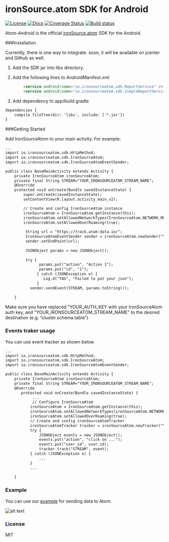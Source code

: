 # ironSource.atom SDK for Android
[![License][license-image]][license-url]
[![Docs][docs-image]][docs-url]
[![Coverage Status][coveralls-image]][coveralls-url]
[![Build status][travis-image]][travis-url]


Atom-Android is the official [ironSource.atom](http://www.ironsrc.com/data-flow-management) SDK for the Android.

###Installation

Currently, there is one way to integrate. soon, it will be available on jcenter and Github as well.

1. Add the SDK jar into libs directory.

2. Add the following lines to AndroidManifest.xml
```html
        <service android:name="io.ironsourceatom.sdk.ReportService" />
        <service android:name="io.ironsourceatom.sdk.SimpleReportService" />
```
3. Add dependency to app/build.gradle
```html
dependencies {
    compile fileTree(dir: 'libs', include: ['*.jar'])
}
```
###Getting Started

Add IronSourceAtom to your main activity. For example:
```html
...
import io.ironsourceatom.sdk.HttpMethod;
import io.ironsourceatom.sdk.IronSourceAtom;
import io.ironsourceatom.sdk.IronSourceAtomEventSender;

public class BaseMainActivity extends Activity {
    private IronSourceAtom ironSourceAtom;
    private final String STREAM="YOUR_IRONSOURCEATOM_STREAM_NAME";
    @Override
    protected void onCreate(Bundle savedInstanceState) {
        super.onCreate(savedInstanceState);
        setContentView(R.layout.activity_main_v2);

        // Create and config IronSourceAtom instance
        ironSourceAtom = IronSourceAtom.getInstance(this);
        ironSourceAtom.setAllowedNetworkTypes(IronSourceAtom.NETWORK_MOBILE | IronSourceAtom.NETWORK_WIFI);
        ironSourceAtom.setAllowedOverRoaming(true);
        
         String url = "https://track.atom-data.io/";
         IronSourceAtomEventSender sender = ironSourceAtom.newSender("YOUR_AUTH_KEY");
         sender.setEndPoint(url);
         
         JSONObject params = new JSONObject();
         
         try {
               params.put("action", "Action 1");
               params.put("id", "1");
              } catch (JSONException e) {
                 Log.d("TAG", "Failed to put your json");
              }
           sender.sendEvent(STREAM, params.toString());
                
    }
```
Make sure you have replaced "YOUR_AUTH_KEY with your IronSourceAtom auth key, and "YOUR_IRONSOURCEATOM_STREAM_NAME" to the desired destination (e.g: “cluster.schema.table”)
### Events traker usage
You can use event tracker as shown below
```html
...
import io.ironsourceatom.sdk.HttpMethod;
import io.ironsourceatom.sdk.IronSourceAtom;
import io.ironsourceatom.sdk.IronSourceAtomEventSender;

public class BaseMainActivity extends Activity {
    private IronSourceAtom ironSourceAtom;
    private final String STREAM="YOUR_IRONSOURCEATOM_STREAM_NAME";
    @Override
       protected void onCreate(Bundle savedInstanceState) {
            ...
            // Configure IronSourceAtom
           ironSourceAtom = IronSourceAtom.getInstance(this);
           ironSourceAtom.setAllowedNetworkTypes(ironSourceAtom.NETWORK_MOBILE | ironSourceAtom.NETWORK_WIFI);
           ironSourceAtom.setAllowedOverRoaming(true);
           // Create and config ironSourceAtomTracker
           ironSourceAtomTracker tracker = ironSourceAtom.newTracker("YOUR_AUTH_KEY");
           try {
               JSONObject events = new JSONObject();
               events.put("action", "click on ...");
               events.put("user_id", user.id);
               tracker.track("STREAM", event);
           } catch (JSONException e) {
               ...
           }
           ...
        
    }
```


### Example

You can use our [example][example-url] for sending data to Atom:

![alt text][example]

### License
MIT

[example-url]: https://github.com/ironSource/ironbeast-android/tree/master/ironbeast-samples
[example]: https://cloud.githubusercontent.com/assets/19428452/15633715/2f12d29e-25bd-11e6-88bc-22649390fff5.png "example"
[license-image]: https://img.shields.io/badge/license-MIT-blue.svg?style=flat-square
[license-url]: LICENSE
[travis-image]: https://travis-ci.org/ironSource/ironbeast-android.svg?branch=service%2FISA-221
[travis-url]: https://travis-ci.org/ironSource/ironbeast-android
[coveralls-image]: https://coveralls.io/repos/github/ironSource/ironbeast-android/badge.svg?branch=service%2FISA-221
[coveralls-url]: https://coveralls.io/github/ironSource/ironbeast-android?branch=master
[docs-image]: https://img.shields.io/badge/docs-latest-blue.svg
[docs-url]: https://ironsource.github.io/ironbeast-android/
[sauce-image]: https://saucelabs.com/browser-matrix/jacckson.svg?auth=433c2b373dfd86bc7d78fc8bf36dbc3b
[sauce-url]: https://saucelabs.com/u/jacckson?auth=433c2b373dfd86bc7d78fc8bf36dbc3b

